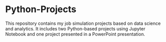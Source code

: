 # Python-Projects
This repository contains my job simulation projects based on data science and analytics. 
It includes two Python-based projects using Jupyter Notebook and one project presented in a PowerPoint presentation.
